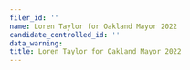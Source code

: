 ```yaml
---
filer_id: ''
name: Loren Taylor for Oakland Mayor 2022
candidate_controlled_id: ''
data_warning: 
title: Loren Taylor for Oakland Mayor 2022
---
```

